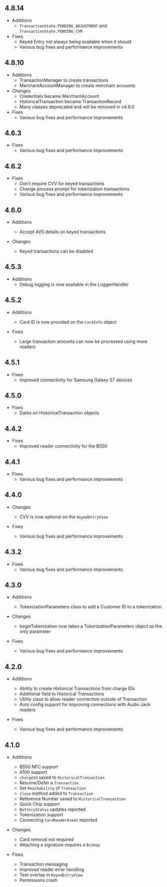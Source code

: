 ## 4.8.14
- Additions
  - `TransactionState.PENDING_ADJUSTMENT` and `TransactionState.PENDING_CVM`
- Fixes
  - Keyed Entry not always being available when it should
  - Various bug fixes and performance improvements


## 4.8.10
- Additions
  - TransactionManager to create transactions
  - MerchantAccountManager to create merchant accounts
- Changes
  - Credentials became MerchantAccount
  - HistoricalTransaction became TransactionRecord
  - Many classes deprecated and will be removed in v4.9.0
- Fixes
  - Various bug fixes and performance improvements


## 4.6.3
- Fixes
  - Various bug fixes and performance improvements


## 4.6.2
- Fixes
  - Don't require CVV for keyed transactions
  - Change process prompt for tokenization transactions
  - Various bug fixes and performance improvements


## 4.6.0
- Additions
  - Accept AVS details on keyed transactions

- Changes
  - Keyed transactions can be disabled


## 4.5.3
- Additions
  - Debug logging is now available in the LoggerHandler


## 4.5.2
- Additions
  - Card ID is now provided on the `CardInfo` object

- Fixes
  - Large transaction amounts can now be processed using more readers


## 4.5.1
- Fixes
  - Improved connectivity for Samsung Galaxy S7 devices


## 4.5.0
- Fixes
  - Dates on HistoricalTransaction objects


## 4.4.2
- Fixes
  - Improved reader connectivity for the B550


## 4.4.1
- Fixes
  - Various bug fixes and performance improvements


## 4.4.0
- Changes
  - CVV is now optional on the `KeyedEntryView`

- Fixes
  - Various bug fixes and performance improvements


## 4.3.2
- Fixes
  - Various bug fixes and performance improvements


## 4.3.0
- Additions
  - TokenizationParameters class to add a Customer ID to a tokenization

- Changes
  - beginTokenization now takes a TokenizationParameters object as the only parameter

- Fixes
  - Various bug fixes and performance improvements


## 4.2.0
- Additions
  - Ability to create Historical Transactions from charge IDs
  - Additional field to Historical Transactions
  - Utility class to allow reader connection outside of Transaction
  - Auto config support for improving connections with Audio Jack readers

- Fixes
  - Various bug fixes and performance improvements


## 4.1.0
- Additions
  - B550 NFC support
  - A100 support
  - `chargeId` saved to `HistoricalTransaction`
  - Resume/Defer a `Transaction`
  - Set `Reachability` of `Transaction`
  - `close` method added to `Transaction`
  - Reference Number saved to `HistoricalTransaction`
  - Quick Chip support
  - `BatteryStatus` updates reported
  - Tokenization support
  - Connecting `CardReaderEvent` reported

- Changes
  - Card removal not required
  - Attaching a signature requires a `Bitmap`

- Fixes
  - Transaction messaging
  - Improved reader error handling
  - Text overlap in `KeyedEntryView`
  - Permissions crash
